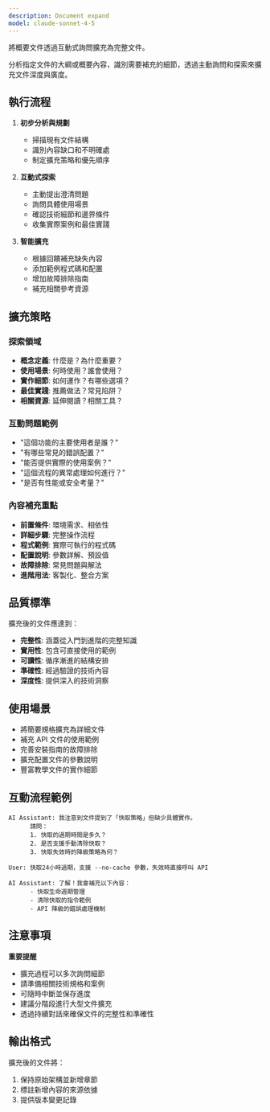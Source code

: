 ```yaml
---
description: Document expand
model: claude-sonnet-4-5
---
```


將概要文件透過互動式詢問擴充為完整文件。

分析指定文件的大綱或概要內容，識別需要補充的細節，透過主動詢問和探索來擴充文件深度與廣度。

## 執行流程

1. **初步分析與規劃**
   - 掃描現有文件結構
   - 識別內容缺口和不明確處
   - 制定擴充策略和優先順序

2. **互動式探索**
   - 主動提出澄清問題
   - 詢問具體使用場景
   - 確認技術細節和邊界條件
   - 收集實際案例和最佳實踐

3. **智能擴充**
   - 根據回饋補充缺失內容
   - 添加範例程式碼和配置
   - 增加故障排除指南
   - 補充相關參考資源

## 擴充策略

### 探索領域
- **概念定義**: 什麼是？為什麼重要？
- **使用場景**: 何時使用？誰會使用？
- **實作細節**: 如何運作？有哪些選項？
- **最佳實踐**: 推薦做法？常見陷阱？
- **相關資源**: 延伸閱讀？相關工具？

### 互動問題範例
- "這個功能的主要使用者是誰？"
- "有哪些常見的錯誤配置？"
- "能否提供實際的使用案例？"
- "這個流程的異常處理如何進行？"
- "是否有性能或安全考量？"

### 內容補充重點
- **前置條件**: 環境需求、相依性
- **詳細步驟**: 完整操作流程
- **程式範例**: 實際可執行的程式碼
- **配置說明**: 參數詳解、預設值
- **故障排除**: 常見問題與解法
- **進階用法**: 客製化、整合方案

## 品質標準

擴充後的文件應達到：

- **完整性**: 涵蓋從入門到進階的完整知識
- **實用性**: 包含可直接使用的範例
- **可讀性**: 循序漸進的結構安排
- **準確性**: 經過驗證的技術內容
- **深度性**: 提供深入的技術洞察

## 使用場景

- 將簡要規格擴充為詳細文件
- 補充 API 文件的使用範例
- 完善安裝指南的故障排除
- 擴充配置文件的參數說明
- 豐富教學文件的實作細節

## 互動流程範例

```
AI Assistant: 我注意到文件提到了「快取策略」但缺少具體實作。
      請問：
      1. 快取的過期時間是多久？
      2. 是否支援手動清除快取？
      3. 快取失效時的降級策略為何？

User: 快取24小時過期，支援 --no-cache 參數，失效時直接呼叫 API

AI Assistant: 了解！我會補充以下內容：
      - 快取生命週期管理
      - 清除快取的指令範例
      - API 降級的錯誤處理機制
```

## 注意事項

**重要提醒**
- 擴充過程可以多次詢問細節
- 請準備相關技術規格和案例
- 可隨時中斷並保存進度
- 建議分階段進行大型文件擴充
- 透過持續對話來確保文件的完整性和準確性

## 輸出格式

擴充後的文件將：
1. 保持原始架構並新增章節
2. 標註新增內容的來源依據
3. 提供版本變更記錄
